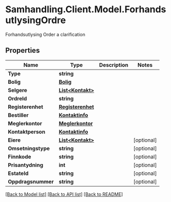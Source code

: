 # Samhandling.Client.Model.ForhandsutlysingOrdre
Forhandsutlysing Order a clarification

## Properties

Name | Type | Description | Notes
------------ | ------------- | ------------- | -------------
**Type** | **string** |  | 
**Bolig** | [**Bolig**](Bolig.md) |  | 
**Selgere** | [**List&lt;Kontakt&gt;**](Kontakt.md) |  | 
**OrdreId** | **string** |  | 
**Registerenhet** | [**Registerenhet**](Registerenhet.md) |  | 
**Bestiller** | [**Kontaktinfo**](Kontaktinfo.md) |  | 
**Meglerkontor** | [**Meglerkontor**](Meglerkontor.md) |  | 
**Kontaktperson** | [**Kontaktinfo**](Kontaktinfo.md) |  | 
**Eiere** | [**List&lt;Kontakt&gt;**](Kontakt.md) |  | [optional] 
**Omsetningstype** | **string** |  | [optional] 
**Finnkode** | **string** |  | [optional] 
**Prisantydning** | **int** |  | [optional] 
**EstateId** | **string** |  | [optional] 
**Oppdragsnummer** | **string** |  | [optional] 

[[Back to Model list]](../../README.md#documentation-for-models) [[Back to API list]](../../README.md#documentation-for-api-endpoints) [[Back to README]](../../README.md)

